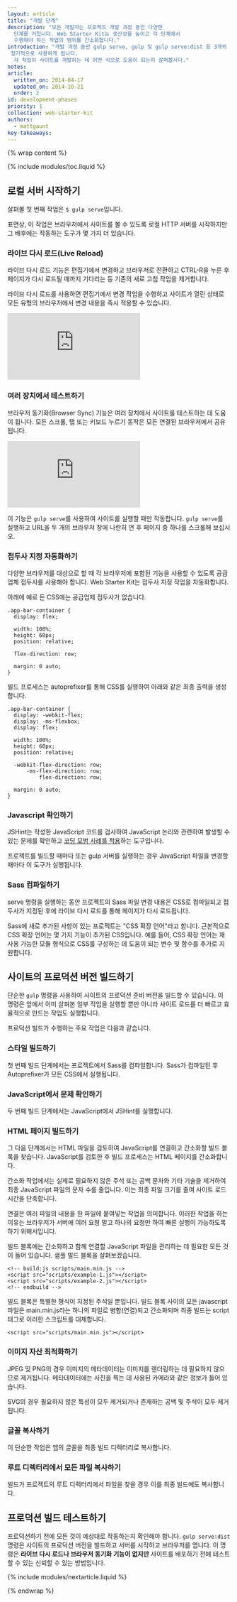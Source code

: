 ```yaml
---
layout: article
title: "개발 단계"
description: "모든 개발자는 프로젝트 개발 과정 동안 다양한
  단계를 거칩니다. Web Starter Kit는 생산성을 높이고 각 단계에서
  수행해야 하는 작업의 범위를 간소화합니다."
introduction: "개발 과정 동안 gulp serve, gulp 및 gulp serve:dist 등 3개의 명령을
 정기적으로 사용하게 됩니다.
  각 작업이 사이트를 개발하는 데 어떤 식으로 도움이 되는지 살펴봅시다."
notes:
article:
  written_on: 2014-04-17
  updated_on: 2014-10-21
  order: 2
id: development-phases
priority: 1
collection: web-starter-kit
authors:
  - mattgaunt
key-takeaways:
---
```


{% wrap content %}

{% include modules/toc.liquid %}

## 로컬 서버 시작하기

살펴볼 첫 번째 작업은 `$ gulp serve`입니다.

표면상, 이 작업은 브라우저에서 사이트를 볼 수 있도록 로컬 HTTP 서버를
시작하지만 그 배후에는 작동하는 도구가 몇 가지 더 있습니다.

### 라이브 다시 로드(Live Reload)

라이브 다시 로드 기능은 편집기에서 변경하고 브라우저로 전환하고
CTRL-R을 누른 후 페이지가 다시 로드될 때까지 기다리는 등 기존의 새로 고침 작업을
제거합니다.

라이브 다시 로드를 사용하면 편집기에서 변경 작업을 수행하고 사이트가 열린 상태로 모든 유형의 브라우저에서 변경 내용을 즉시
적용할 수 있습니다.

<div class="media media--video">
  <iframe src="https://www.youtube.com/embed/JE-ejS8N3YI?controls=2&amp;modestbranding=1&amp;showinfo=0&amp;utm-source=crdev-wf&amp;rel=0" frameborder="0" allowfullscreen=""></iframe>
</div>

### 여러 장치에서 테스트하기

브라우저 동기화(Browser Sync) 기능은 여러 장치에서 사이트를 테스트하는 데 도움이 됩니다. 모든 스크롤,
탭 또는 키보드 누르기 동작은 모든 연결된 브라우저에서 공유됩니다.

<div class="media media--video">
  <iframe src="https://www.youtube.com/embed/RKKBIs_3svM?controls=2&amp;modestbranding=1&amp;showinfo=0&amp;utm-source=crdev-wf&amp;rel=0" frameborder="0" allowfullscreen=""></iframe>
</div>

이 기능은 `gulp serve`를 사용하여 사이트를 실행할 때만 작동합니다. `gulp serve`를 실행하고
URL을 두 개의 브라우저 창에 나란히 연 후 페이지 중 하나를
스크롤해 보십시오.

### 접두사 지정 자동화하기

다양한 브라우저를 대상으로 할 때 각 브라우저에 포함된 기능을 사용할 수
있도록 공급업체 접두사를 사용해야 합니다. Web Starter Kit는 접두사 지정
작업을 자동화합니다.

아래에 예로 든 CSS에는 공급업체 접두사가 없습니다.

    .app-bar-container {
      display: flex;

      width: 100%;
      height: 60px;
      position: relative;

      flex-direction: row;

      margin: 0 auto;
    }

빌드 프로세스는 autoprefixer를 통해 CSS를 실행하여 아래와 같은
최종 출력을 생성합니다.

    .app-bar-container {
      display: -webkit-flex;
      display: -ms-flexbox;
      display: flex;

      width: 100%;
      height: 60px;
      position: relative;

      -webkit-flex-direction: row;
          -ms-flex-direction: row;
              flex-direction: row;

      margin: 0 auto;
    }

### Javascript 확인하기

JSHint는 작성한 JavaScript 코드를 검사하여 JavaScript 논리와 관련하여 발생할 수 있는
문제를 확인하고 [코딩 모범 사례를 적용](http://www.jshint.com/docs/)하는 도구입니다.

프로젝트를 빌드할 때마다 또는 gulp 서버를 실행하는 경우 JavaScript
파일을 변경할 때마다 이 도구가 실행됩니다.

### Sass 컴파일하기

serve 명령을 실행하는 동안 프로젝트의 Sass 파일 변경 내용은
CSS로 컴파일되고 접두사가 지정된 후에 라이브 다시 로드를 통해
페이지가 다시 로드됩니다.

Sass에 새로 추가된 사항이 있는 프로젝트는 "CSS 확장
언어"라고 합니다. 근본적으로 CSS 확장 언어는 몇 가지 기능이 추가된 CSS입니다. 예를 들어,
CSS 확장 언어는 재사용 가능한 모듈 형식으로 CSS를 구성하는 데 도움이 되는
변수 및 함수를 추가로 지원합니다.

## 사이트의 프로덕션 버전 빌드하기

단순한 `gulp` 명령을 사용하여 사이트의 프로덕션 준비 버전을
빌드할 수 있습니다. 이 명령은 앞에서 이미 살펴본 일부 작업을 실행할 뿐만 아니라 사이트 로드를
더 빠르고 효율적으로 만드는 작업도 실행합니다.

프로덕션 빌드가 수행하는 주요 작업은 다음과 같습니다.

### 스타일 빌드하기

첫 번째 빌드 단계에서는 프로젝트에서 Sass를 컴파일합니다. Sass가 컴파일된 후
Autoprefixer가 모든 CSS에서 실행됩니다.

### JavaScript에서 문제 확인하기

두 번째 빌드 단계에서는 JavaScript에서 JSHint를 실행합니다.

### HTML 페이지 빌드하기

그 다음 단계에서는 HTML 파일을 검토하여 JavaScript를 연결하고 간소화할
빌드 블록을 찾습니다. JavaScript를 검토한 후 빌드 프로세스는 HTML
페이지를 간소화합니다.

간소화 작업에서는 실제로 필요하지 않은 주석 또는 공백 문자와 
기타 기술을 제거하여 최종 JavaScript 파일의 문자 수를
줄입니다. 이는 최종 파일 크기를 줄여 사이트 로드 시간을
단축합니다.

연결은 여러 파일의 내용을 한 파일에 붙여넣는 작업을 의미합니다. 이러한
작업을 하는 이유는 브라우저가 서버에 여러 요청 말고 하나의 요청만
하여 빠른 실행이 가능하도록 하기 위해서입니다.

빌드 블록에는 간소화하고 함께 연결할 JavaScript 파일을 관리하는 데
필요한 모든 것이 들어 있습니다. 샘플 빌드 블록을 살펴보겠습니다.

    <!-- build:js scripts/main.min.js -->
    <script src="scripts/example-1.js"></script>
    <script src="scripts/example-2.js"></script>
    <!-- endbuild -->

빌드 블록은 특별한 형식이 지정된 주석일 뿐입니다.
빌드 블록 사이의 모든 javascript 파일은 main.min.js라는 하나의
파일로 병합(연결)되고 간소화되며 최종 빌드는 script
태그로 이러한 스크립트를 대체합니다.

    <script src="scripts/main.min.js"></script>

### 이미지 자산 최적화하기

JPEG 및 PNG의 경우 이미지의 메타데이터는 이미지를 렌더링하는 데
필요하지 않으므로 제거됩니다. 메타데이터에는 사진을 찍는 데 사용된 카메라와 같은
정보가 들어 있습니다.

SVG의 경우 필요하지 않은 특성이 모두 제거되거나 존재하는 공백 및
주석이 모두 제거됩니다.

### 글꼴 복사하기

이 단순한 작업은 앱의 글꼴을 최종 빌드 디렉터리로 복사합니다.

### 루트 디렉터리에서 모든 파일 복사하기

빌드가 프로젝트의 루트 디렉터리에서 파일을 찾을 경우 이를
최종 빌드에도 복사합니다.

## 프로덕션 빌드 테스트하기

프로덕션하기 전에 모든 것이 예상대로 작동하는지 확인해야
합니다. `gulp serve:dist` 명령은 사이트의 프로덕션 버전을 빌드하고 서버를 시작하고 브라우저를
엽니다. 이 명령은 **라이브 다시 로드나 
브라우저 동기화 기능이 없지만** 사이트를 배포하기 전에 테스트할 수 있는 신뢰할 수 있는 방법입니다.

{% include modules/nextarticle.liquid %}

{% endwrap %}
